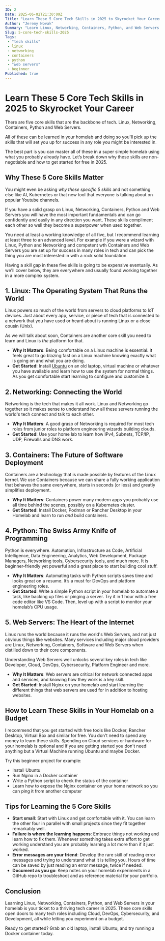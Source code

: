 ```yaml
---
ID: 2
Date: 2025-06-02T21:30:00Z
Title: "Learn These 5 Core Tech Skills in 2025 to Skyrocket Your Career"
Author: "Jeremy Novak"
Summary: "Learn Linux, Networking, Containers, Python, and Web Servers to excel in any tech role"
Slug: 5-core-tech-skills-2025
Tags: 
 - "tech skills"
 - linux
 - networking
 - containers
 - python
 - "web servers"
 - beginner
Published: true
---
```


# Learn These 5 Core Tech Skills in 2025 to Skyrocket Your Career

There are five core skills that are the backbone of tech. Linux, Networking, Containers, Python and Web Servers.

All of these can be learned in your homelab and doing so you'll pick up the skills that will set you up for success in 
any role you might be interested in.

The best part is you can master all of these in a super simple homelab using what you probably already have.
Let’s break down why these skills are non-negotiable and how to get started for free in 2025.

## Why These 5 Core Skills Matter

You might even be asking *why these specific 5 skills* and not something else like AI, Kubernetes or that new tool that
everyone is talking about on popular Youtube channels.

If you have a solid grasp on Linux, Networking, Containers, Python and Web Servers you will have the most important
fundamentals and can go confidently and easily in any direction you want. These skills compliment each other so well 
they become a superpower when used together. 

You need at least a working knowledge of all five, but I recommend learning at least three to an advanced level. 
For example if you were a wizard with Linux, Python and Networking and competent wth Containers and Web Servers you
are set up for success in many roles in tech and can pick the thing you are most interested in with a rock solid foundation.

Having a skill gap in these five skills is going to be expensive eventually. As we'll cover below, they are everywhere
and usually found working together in a more complex system.


## 1. Linux: The Operating System That Runs the World

Linux powers so much of the world from servers to cloud platforms to IoT devices. Just about every app, service, or piece of tech
that is connected to a network that you have used or heard about is running Linux or a close cousin (Unix).

As we will talk about soon, Containers are another core skill you need to learn and Linux is *the* platform for that.

- **Why It Matters**: Being comfortable on a Linux machine is essential. It feels great to go blazing fast on a Linux machine
knowing exactly what is going on and what you are doing.
- **Get Started**: Install [Ubuntu](https://ubuntu.com) on an old laptop, virtual machine or whatever you have available
and learn how to use the system for normal things. As you get comfortable start learning to configure and customize it.

## 2. Networking: Connecting the World

Networking is the tech that makes it all work. Linux and Networking go together so it makes sense to understand how all
these servers running the world's tech connect and talk to each other.

- **Why It Matters**: A good grasp of Networking is required for most tech roles from junior roles to platform engineering wizards building clouds.
- **Get Started**: Use your home lab to learn how IPv4, Subnets, TCP/IP, UDP, Firewalls and DNS work. 

## 3. Containers: The Future of Software Deployment

Containers are a technology that is made possible by features of the Linux kernel. We use Containers because we can share
a fully working application that behaves the same everywhere, starts in seconds (or less) and greatly simplifies deployment.

- **Why It Matters**: Containers power many modern apps you probably use all time behind the scenes, possibly on a Kubernetes cluster.
- **Get Started**: Install Docker, Podman or Rancher Desktop in your Homelab and learn to run *and* build containers.

## 4. Python: The Swiss Army Knife of Programming

Python is everywhere. Automation, Infrastructure as Code, Artificial Intelligence, Data Engineering, Analytics, Web Development,
Package Managers, Networking tools, Cybersecurity tools, and much more. It is beginner-friendly yet powerful and a great
place to start building cool stuff.

- **Why It Matters**: Automating tasks with Python scripts saves time and looks great on a resume. It’s a must for DevOps and platform engineering roles.
- **Get Started**: Write a simple Python script in your homelab to automate a task, like backing up files or pinging a server. Try it in 1 hour with a free code editor like VS Code. Then, level up with a script to monitor your homelab’s CPU usage.

## 5. Web Servers: The Heart of the Internet

Linux runs the world because it runs the world's Web Servers, and not just obvious things like websites. Many services 
including major cloud providers are Linux, Networking, Containers, Software and Web Servers when distilled down to their core components.

Understanding Web Servers well unlocks several key roles in tech like Developer, Cloud, DevOps, Cybersecurity, Platform Engineer and more.

- **Why It Matters**: Web servers are critical for network connected apps and services, and knowing how they work is a key skill.
- **Get Started**: Install Nginx on your homelab and start learning the different things that web servers are used for in addition to hosting websites.

## How to Learn These Skills in Your Homelab on a Budget

I recommend that you get started with free tools like Docker, Rancher Desktop, Virtual Box and similar for free.
You don't need to spend any money to learn these skills. Spending on Cloud services or hardware for your homelab is
optional and if you are getting started you don't need anything but a Virtual Machine running Ubuntu and maybe Docker.

Try this beginner project for example:

- Install Ubuntu
- Run Nginx in a Docker container
- Write a Python script to check the status of the container
- Learn how to expose the Nginx container on your home network so you can ping it from another computer


## Tips for Learning the 5 Core Skills

- **Start small**: Start with Linux and get comfortable with it. You can learn the other four in parallel with small projects since they fit together remarkably well.
- **Failure is where the learning happens**: Embrace things not working and learn how to fix them. Whenever something takes extra effort to get working understand you are probably learning a lot more than if it just worked.
- **Error messages are your friend**: Develop the rare skill of reading error messages and trying to understand what it is telling you. Hours of time can be saved by just reading an error message, twice if needed.
- **Document as you go**: Keep notes on your homelab experiments in a GitHub repo to troubleshoot and as reference material for your portfolio.

## Conclusion

Learning Linux, Networking, Containers, Python, and Web Servers in your homelab is your ticket to a thriving tech career in 2025. 
These core skills open doors to many tech roles including Cloud, DevOps, Cybersecurity, and Development, all while letting you experiment on a budget. 

Ready to get started? Grab an old laptop, install Ubuntu, and try running a Docker container today. 